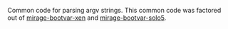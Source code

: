 Common code for parsing argv strings.  This common code was factored out of [mirage-bootvar-xen](https://github.com/mirage/mirage-bootvar-xen) and [mirage-bootvar-solo5](https://github.com/mirage/mirage-bootvar-solo5).
